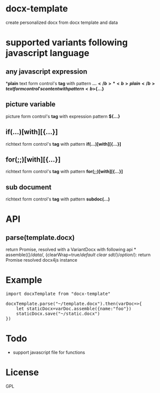 # docx-template
create personalized docx from docx template and data

# supported variants following javascript language
## any javascript expression
*<b>plain</b> text form control's <b>tag</b> with pattern <b>${...}</b>
*<b>plain</b> text form control's content with pattern <b>${...}</b>

## picture variable
picture form control's <b>tag</b> with expression pattern <b>${...}</b>

## if(...)[with][{...}]
richtext form control's <b>tag</b> with pattern <b>if(...)[with][{...}]</b>

## for(;;)[with][{...}]
richtext form control's <b>tag</b> with pattern <b>for(;;)[with][{...}]</b>

## sub document
richtext form control's <b>tag</b> with pattern <b>subdoc(...)</b>


# API
## parse(template.docx)
return Promise, resolved with a VariantDocx with following api
	* assemble({}/*data*/, {clearWrap=true/*default clear sdt*/}/*option*/): return Promise resolved docx4js instance

# Example

<pre>
import docxTemplate from "docx-template"

docxTemplate.parse("~/template.docx").then(varDoc=>{
	let staticDocx=varDoc.assemble({name:"foo"})
	staticDocx.save("~/static.docx")
})
</pre>

# Todo
* support javascript file for functions

# License
GPL